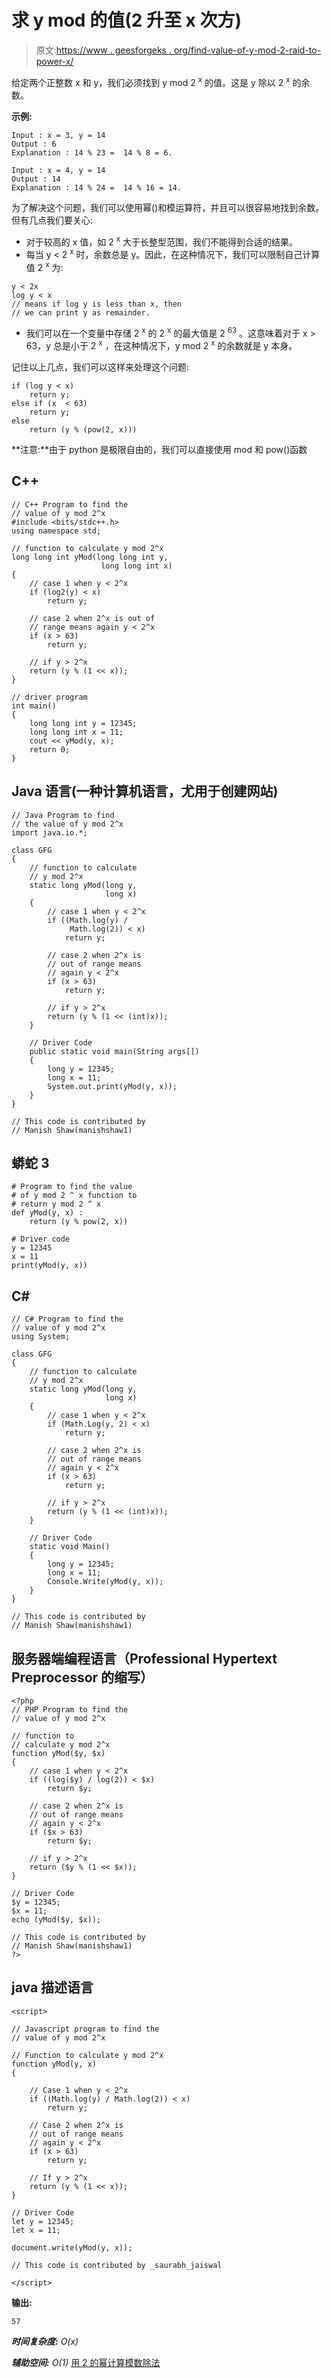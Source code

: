 # 求 y mod 的值(2 升至 x 次方)

> 原文:[https://www . geesforgeks . org/find-value-of-y-mod-2-raid-to-power-x/](https://www.geeksforgeeks.org/find-value-of-y-mod-2-raised-to-power-x/)

给定两个正整数 x 和 y，我们必须找到 y mod 2 <sup>x</sup> 的值。这是 y 除以 2 <sup>x</sup> 的余数。

**示例:**

```
Input : x = 3, y = 14
Output : 6
Explanation : 14 % 23 =  14 % 8 = 6.

Input : x = 4, y = 14
Output : 14
Explanation : 14 % 24 =  14 % 16 = 14.
```

为了解决这个问题，我们可以使用幂()和模运算符，并且可以很容易地找到余数。
但有几点我们要关心:

*   对于较高的 x 值，如 2 <sup>x</sup> 大于长整型范围，我们不能得到合适的结果。
*   每当 y < 2 <sup>x</sup> 时，余数总是 y。因此，在这种情况下，我们可以限制自己计算值 2 <sup>x</sup> 为:

```
y < 2x
log y < x
// means if log y is less than x, then 
// we can print y as remainder.
```

*   我们可以在一个变量中存储 2 <sup>x</sup> 的 2 <sup>x</sup> 的最大值是 2 <sup>63</sup> 。这意味着对于 x > 63，y 总是小于 2 <sup>x</sup> ，在这种情况下，y mod 2 <sup>x</sup> 的余数就是 y 本身。

记住以上几点，我们可以这样来处理这个问题:

```
if (log y < x)
    return y;
else if (x  < 63)
    return y;
else 
    return (y % (pow(2, x)))
```

**注意:**由于 python 是极限自由的，我们可以直接使用 mod 和 pow()函数

## C++

```
// C++ Program to find the
// value of y mod 2^x
#include <bits/stdc++.h>
using namespace std;

// function to calculate y mod 2^x
long long int yMod(long long int y,
                    long long int x)
{
    // case 1 when y < 2^x
    if (log2(y) < x)
        return y;

    // case 2 when 2^x is out of
    // range means again y < 2^x
    if (x > 63)
        return y;

    // if y > 2^x
    return (y % (1 << x));
}

// driver program
int main()
{
    long long int y = 12345;
    long long int x = 11;   
    cout << yMod(y, x);   
    return 0;
}
```

## Java 语言(一种计算机语言，尤用于创建网站)

```
// Java Program to find
// the value of y mod 2^x
import java.io.*;

class GFG
{
    // function to calculate
    // y mod 2^x
    static long yMod(long y,   
                     long x)
    {
        // case 1 when y < 2^x
        if ((Math.log(y) /
             Math.log(2)) < x)
            return y;

        // case 2 when 2^x is
        // out of range means
        // again y < 2^x
        if (x > 63)
            return y;

        // if y > 2^x
        return (y % (1 << (int)x));
    }

    // Driver Code
    public static void main(String args[])
    {
        long y = 12345;
        long x = 11;
        System.out.print(yMod(y, x));
    }
}

// This code is contributed by
// Manish Shaw(manishshaw1)
```

## 蟒蛇 3

```
# Program to find the value
# of y mod 2 ^ x function to
# return y mod 2 ^ x
def yMod(y, x) :    
    return (y % pow(2, x))  

# Driver code
y = 12345
x = 11
print(yMod(y, x))
```

## C#

```
// C# Program to find the
// value of y mod 2^x
using System;

class GFG
{
    // function to calculate
    // y mod 2^x
    static long yMod(long y,
                     long x)
    {
        // case 1 when y < 2^x
        if (Math.Log(y, 2) < x)
            return y;

        // case 2 when 2^x is
        // out of range means
        // again y < 2^x
        if (x > 63)
            return y;

        // if y > 2^x
        return (y % (1 << (int)x));
    }

    // Driver Code
    static void Main()
    {
        long y = 12345;
        long x = 11;
        Console.Write(yMod(y, x));
    }
}

// This code is contributed by
// Manish Shaw(manishshaw1)
```

## 服务器端编程语言（Professional Hypertext Preprocessor 的缩写）

```
<?php
// PHP Program to find the
// value of y mod 2^x

// function to
// calculate y mod 2^x
function yMod($y, $x)
{
    // case 1 when y < 2^x
    if ((log($y) / log(2)) < $x)
        return $y;

    // case 2 when 2^x is
    // out of range means
    // again y < 2^x
    if ($x > 63)
        return $y;

    // if y > 2^x
    return ($y % (1 << $x));
}

// Driver Code
$y = 12345;
$x = 11;
echo (yMod($y, $x));

// This code is contributed by
// Manish Shaw(manishshaw1)
?>
```

## java 描述语言

```
<script>

// Javascript program to find the
// value of y mod 2^x

// Function to calculate y mod 2^x
function yMod(y, x)
{

    // Case 1 when y < 2^x
    if ((Math.log(y) / Math.log(2)) < x)
        return y;

    // Case 2 when 2^x is
    // out of range means
    // again y < 2^x
    if (x > 63)
        return y;

    // If y > 2^x
    return (y % (1 << x));
}

// Driver Code
let y = 12345;
let x = 11;

document.write(yMod(y, x));

// This code is contributed by _saurabh_jaiswal

</script>
```

**输出:**

```
57
```

***时间复杂度:** O(x)*

***辅助空间:** O(1)*
[用 2 的幂计算模数除法](https://www.geeksforgeeks.org/compute-modulus-division-by-a-power-of-2-number/)